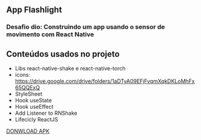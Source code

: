 ## App Flashlight
### Desafio dio: Construindo um app usando o sensor de movimento com React Native


## Conteúdos usados no projeto 
- Libs react-native-shake e react-native-torch
- icons: https://drive.google.com/drive/folders/1aDTyA09EFjFvqmXqkDKLoMhFx65QQExQ
- StyleSheet
- Hook useState
- Hook useEffect
- Add Listener to RNShake
- Lifecicly ReactJS

[DONWLOAD APK](https://drive.google.com/file/d/1CwWzrsJ3CAiQDGZU7JZfavwUSEU25krx/view?usp=sharing/)
